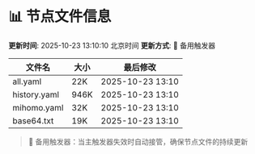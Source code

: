 # 📊 节点文件信息

**更新时间**: 2025-10-23 13:10:10 北京时间
**更新方式**: 🔄 备用触发器

| 文件名 | 大小 | 最后修改 |
|--------|------|----------|
| all.yaml | 22K | 2025-10-23 13:10 |
| history.yaml | 946K | 2025-10-23 13:10 |
| mihomo.yaml | 32K | 2025-10-23 13:10 |
| base64.txt | 19K | 2025-10-23 13:10 |

> 🔄 备用触发器：当主触发器失效时自动接管，确保节点文件的持续更新
